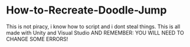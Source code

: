 # How-to-Recreate-Doodle-Jump
This is not piracy, i know how to script and i dont steal things.
This is all made with Unity and Visual Studio
AND REMEMBER: YOU WILL NEED TO CHANGE SOME ERRORS!
